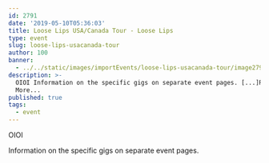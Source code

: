 ```yaml
---
id: 2791
date: '2019-05-10T05:36:03'
title: Loose Lips USA/Canada Tour - Loose Lips
type: event
slug: loose-lips-usacanada-tour
author: 100
banner:
  - ../../static/images/importEvents/loose-lips-usacanada-tour/image2791.jpeg
description: >-
  OIOI Information on the specific gigs on separate event pages. [...]Read
  More...
published: true
tags:
  - event
---
```

OIOI

Information on the specific gigs on separate event pages.